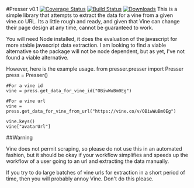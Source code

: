 #Presser v0.1
[![Coverage Status](https://coveralls.io/repos/ladyrassilon/presser/badge.png?branch=develop)](https://coveralls.io/r/ladyrassilon/presser?branch=develop)
[![Build Status](https://travis-ci.org/ladyrassilon/presser.svg?branch=master)](https://travis-ci.org/ladyrassilon/presser)
[![Downloads](https://pypip.in/download/Presser/badge.svg)](https://pypi.python.org/pypi/Presser/)
This is a simple library that attempts to extract the data for a vine from a given vine.co URL. Its a little rough and ready, and given that Vine can change their page design at any time, cannot be guaranteed to work.

You will need Node installed, it does the evaluation of the javascript for more stable javascript data extraction. I am looking to find a viable alternative so the package will not be node dependent, but as yet, I've not found a viable alternative.

However, here is the example usage.
    from presser.presser import Presser
    press = Presser()

    #For a vine id
    vine = press.get_data_for_vine_id("OBiwWuBm0Eg")

    #For a vine url
    vine = press.get_data_for_vine_from_url("https://vine.co/v/OBiwWuBm0Eg")

    vine.keys()
    vine["avatarUrl"]

##Warning

Vine does not permit scraping, so please do not use this in an automated fashion, but it should be okay if your workflow simplifies and speeds up the workflow of a user going to an url and extracting the data manually. 

If you try to do large batches of vine urls for extraction in a short period of time, then you will probably annoy Vine. Don't do this please.